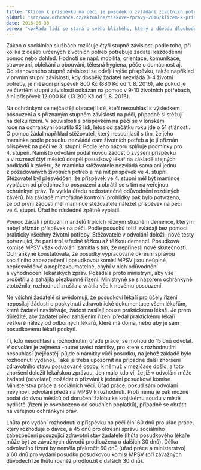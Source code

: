 ```yaml
---
title: "Klíčem k příspěvku na péči je posudek o zvládání životních potřeb – ne vždy je správný"
oldUrl: "src/www.ochrance.cz/aktualne/tiskove-zpravy-2016/klicem-k-prispevku-na-peci-je-posudek-o-zvladani-zivotnich-potreb-ne-vzdy-je-spra"
date: 2016-06-30
perex: "<p>Řada lidí se stará o svého blízkého, který z důvodu dlouhodobě špatného zdravotního stavu potřebuje pomoc další osoby. Ne všichni přitom vědí, kdo má nárok na příspěvek na péči a jak se určuje jeho výše. Ochránkyně řeší především případy nesprávného či neúplného posouzení závislosti žadatele na péči.</p>"
---
```


<!-- imported from the old website -->

<p>Zákon o sociálních službách rozlišuje čtyři stupně závislosti podle toho, při kolika z deseti určených životních potřeb potřebuje žadatel každodenní pomoc nebo dohled. Hodnotí se např. mobilita, orientace, komunikace, stravování, oblékání a obouvání, tělesná hygiena, péče o domácnost aj. Od stanoveného stupně závislosti se odvíjí i výše příspěvku, takže například v prvním stupni závislosti, kdy dospělý žadatel nezvládá 3-4 životní potřeby, je měsíční příspěvek 800 Kč (880 Kč od 1. 8. 2016), ale pokud je ve čtvrtém stupni závislosti odkázán na pomoc v 9-10 životních potřebách, činí příspěvek 12 000 Kč (13 200 Kč od 1. 8. 2016).</p> <p>Na ochránkyni se nejčastěji obracejí lidé, kteří nesouhlasí s výsledkem posouzení a s přiznaným stupněm závislosti na péči, případně si stěžují na délku řízení. V souvislosti s příspěvkem na péči se v loňském roce na ochránkyni obrátilo 92 lidí, letos od začátku roku jde o 51 stížností. O pomoc žádal například stěžovatel, který nesouhlasil s tím, že jeho maminka podle posudku nezvládá osm životních potřeb a je jí přiznán příspěvek na péči ve 3. stupni. Podle jeho názoru splňuje podmínky pro 4. stupeň. Namísto odvolání podal novou žádost o zvýšení příspěvku a v rozmezí čtyř měsíců dospěl posudkový lékař na základě stejných podkladů k závěru, že maminka stěžovatele nezvládá sama ani jednu z požadovaných životních potřeb a má mít příspěvek ve 4. stupni. Stěžovatel byl přesvědčen, že příspěvek ve 4. stupni měl být mamince vyplácen od předchozího posouzení a obrátil se s tím na veřejnou ochránkyni práv. Ta vytkla úřadu nedostatečné odůvodnění rozdílných závěrů. Na základě mimořádné kontrolní prohlídky pak bylo potvrzeno, že od první žádosti měl mamince stěžovatele náležet příspěvek na péči ve 4. stupni. Úřad ho následně zpětně vyplatil.</p> <p>Pomoc žádali i příbuzní manželů trpících různým stupněm demence, kterým nebyl přiznán příspěvek na péči. Podle posudků totiž zvládají bez pomoci prakticky všechny životní potřeby. Stěžovatelé v odvolání doložili nové testy potvrzující, že paní trpí středně těžkou až těžkou demencí. Posudková komise MPSV však odvolání zamítla s tím, že nepřinesli nové skutečnosti. Ochránkyně konstatovala, že posudky vypracované okresní správou sociálního zabezpečení i posudkovou komisí MPSV jsou neúplné, nepřesvědčivé a nepřezkoumatelné, chybí v nich odůvodnění a vyhodnocení lékařských zpráv. Požádala proto ministryni, aby vše prošetřila a zahájila přezkumné řízení. Ministryně se s názorem ochránkyně ztotožnila, rozhodnutí zrušila a vrátila věc k novému posouzení.</p> <p>Ne všichni žadatelé si uvědomují, že posudkoví lékaři pro účely řízení neposílají žádosti o poskytnutí zdravotnické dokumentace všem lékařům, které žadatel navštěvuje, žádost zasílají pouze praktickému lékaři. Je proto důležité, aby žadatel před zahájením řízení předal praktickému lékaři veškeré nálezy od odborných lékařů, které má doma, nebo aby je sám posudkovému lékaři poskytl. </p> <p>Ti, kdo nesouhlasí s rozhodnutím úřadu práce, se mohou do 15 dnů odvolat. V odvolání je zejména -nutné uvést námitky, pro které s rozhodnutím nesouhlasí (nejčastěji půjde o námitky vůči posudku, na jehož základě bylo rozhodnutí vydáno). Také je třeba upozornit na případné další zhoršení zdravotního stavu posuzované osoby, k němuž v mezičase došlo, a toto zhoršení doložit lékařskou zprávou. Jen málo kdo ví, že již v odvolání může žadatel (odvolatel) požádat o přizvání k jednání posudkové komise Ministerstva práce a sociálních věcí. Úřad práce, pokud sám odvolání nevyhoví, odvolání předá na MPSV k rozhodnutí. Proti němu je pak možné podat do dvou měsíců od doručení žalobu ke krajskému soudu v místě bydliště (řízení je osvobozeno od soudních poplatků), případně se obrátit na veřejnou ochránkyni práv. </p><p> Lhůta pro vydání rozhodnutí o příspěvku na péči činí 60 dnů pro úřad práce, který rozhoduje o dávce, a 45 dnů pro okresní správu sociálního zabezpečení posuzující zdravotní stav žadatele (lhůta posudkového lékaře může být ze závažných důvodů prodloužena o dalších 30 dnů). Délka odvolacího řízení by neměla překročit 60 dnů (úřad práce a ministerstvo) a 60 dnů pro vydání posudku posudkovou komisí MPSV (při závažných důvodech lze lhůtu rovněž prodloužit o dalších 30 dnů).</p>
